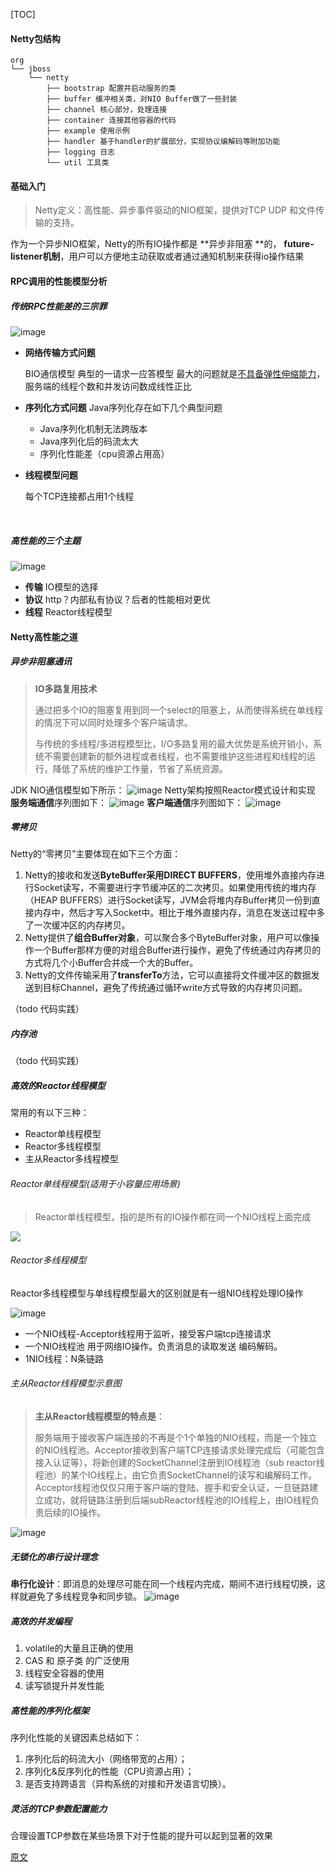 [TOC]



#### Netty包结构

```
org
└── jboss
    └── netty
		├── bootstrap 配置并启动服务的类
		├── buffer 缓冲相关类，对NIO Buffer做了一些封装
		├── channel 核心部分，处理连接
		├── container 连接其他容器的代码
		├── example 使用示例
		├── handler 基于handler的扩展部分，实现协议编解码等附加功能
		├── logging 日志
		└── util 工具类
```



#### 基础入门

> Netty定义：高性能、异步事件驱动的NIO框架，提供对TCP UDP 和文件传输的支持。
>

作为一个异步NIO框架，Netty的所有IO操作都是 **异步非阻塞 **的， **future-listener机制**，用户可以方便地主动获取或者通过通知机制来获得io操作结果





#### RPC调用的性能模型分析

##### 传统RPC性能差的三宗罪
![image](https://res.infoq.com/articles/netty-high-performance/zh/resources/0529010.png)
- **网络传输方式问题**

  BIO通信模型 典型的一请求一应答模型
  最大的问题就是<u>不具备弹性伸缩能力</u>，服务端的线程个数和并发访问数成线性正比

- **序列化方式问题** 
    Java序列化存在如下几个典型问题
    - Java序列化机制无法跨版本
    - Java序列化后的码流太大
    - 序列化性能差（cpu资源占用高）

- **线程模型问题** 

    每个TCP连接都占用1个线程

    ​

##### 高性能的三个主题
![image](https://res.infoq.com/articles/netty-high-performance/zh/resources/0529011.png)
- **传输** IO模型的选择
- **协议** http？内部私有协议？后者的性能相对更优
- **线程** Reactor线程模型



#### Netty高性能之道

##### 异步非阻塞通讯

> **IO多路复用技术**
>
> 通过把多个IO的阻塞复用到同一个select的阻塞上，从而使得系统在单线程的情况下可以同时处理多个客户端请求。
>
> 与传统的多线程/多进程模型比，I/O多路复用的最大优势是系统开销小，系统不需要创建新的额外进程或者线程，也不需要维护这些进程和线程的运行，降低了系统的维护工作量，节省了系统资源。

JDK NIO通信模型如下所示：
![image](https://res.infoq.com/articles/netty-high-performance/zh/resources/0529012.png)
Netty架构按照Reactor模式设计和实现
**服务端通信**序列图如下：
![image](https://res.infoq.com/articles/netty-high-performance/zh/resources/0529013.png)
**客户端通信**序列图如下：
![image](https://res.infoq.com/articles/netty-high-performance/zh/resources/0529014.png)



##### 零拷贝
Netty的“零拷贝”主要体现在如下三个方面：

1. Netty的接收和发送**ByteBuffer采用DIRECT BUFFERS**，使用堆外直接内存进行Socket读写，不需要进行字节缓冲区的二次拷贝。如果使用传统的堆内存（HEAP BUFFERS）进行Socket读写，JVM会将堆内存Buffer拷贝一份到直接内存中，然后才写入Socket中。相比于堆外直接内存，消息在发送过程中多了一次缓冲区的内存拷贝。
2. Netty提供了**组合Buffer对象**，可以聚合多个ByteBuffer对象，用户可以像操作一个Buffer那样方便的对组合Buffer进行操作，避免了传统通过内存拷贝的方式将几个小Buffer合并成一个大的Buffer。
3. Netty的文件传输采用了**transferTo**方法，它可以直接将文件缓冲区的数据发送到目标Channel，避免了传统通过循环write方式导致的内存拷贝问题。

（todo 代码实践）

##### 内存池

（todo 代码实践）

##### 高效的Reactor线程模型

常用的有以下三种：

* Reactor单线程模型
* Reactor多线程模型
* 主从Reactor多线程模型

###### Reactor单线程模型(适用于小容量应用场景)

> Reactor单线程模型，指的是所有的IO操作都在同一个NIO线程上面完成

![](https://res.infoq.com/articles/netty-high-performance/zh/resources/0808020.png)





###### Reactor多线程模型

Reactor多线程模型与单线程模型最大的区别就是有一组NIO线程处理IO操作

![image](https://res.infoq.com/articles/netty-high-performance/zh/resources/08080211.png)

- 一个NIO线程-Acceptor线程用于监听，接受客户端tcp连接请求
- 一个NIO线程池 用于网络IO操作。负责消息的读取发送 编码解码。
- 1NIO线程：N条链路



###### 主从Reactor线程模型示意图

> **主从Reactor线程模型的特点是**：
>
> 服务端用于接收客户端连接的不再是个1个单独的NIO线程，而是一个独立的NIO线程池。Acceptor接收到客户端TCP连接请求处理完成后（可能包含接入认证等），将新创建的SocketChannel注册到IO线程池（sub reactor线程池）的某个IO线程上，由它负责SocketChannel的读写和编解码工作。Acceptor线程池仅仅只用于客户端的登陆、握手和安全认证，一旦链路建立成功，就将链路注册到后端subReactor线程池的IO线程上，由IO线程负责后续的IO操作。

![image](https://res.infoq.com/articles/netty-high-performance/zh/resources/08080221.png)

##### 无锁化的串行设计理念
**串行化设计**：即消息的处理尽可能在同一个线程内完成，期间不进行线程切换，这样就避免了多线程竞争和同步锁。
![image](https://res.infoq.com/articles/netty-high-performance/zh/resources/0529035.png)

##### 高效的并发编程

1. volatile的大量且正确的使用
2. CAS 和 原子类 的广泛使用
3. 线程安全容器的使用
4. 读写锁提升并发性能

##### 高性能的序列化框架

序列化性能的关键因素总结如下：

1) 序列化后的码流大小（网络带宽的占用）；
2) 序列化&反序列化的性能（CPU资源占用）；
3) 是否支持跨语言（异构系统的对接和开发语言切换）。

##### 灵活的TCP参数配置能力

合理设置TCP参数在某些场景下对于性能的提升可以起到显著的效果





[原文](http://www.infoq.com/cn/articles/netty-high-performance)